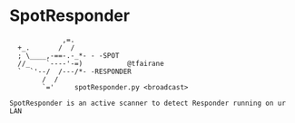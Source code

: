 # SpotResponder

    
                 ,=.
      +_.       /  /
      ; \____,-==-.-_*- - -SPOT
      //_    `----'-=)           @tfairane
      `  `'--/  /---/*- -RESPONDER
            /  /
            `='     spotResponder.py <broadcast>
            
`SpotResponder is an active scanner to detect Responder running on ur LAN`
